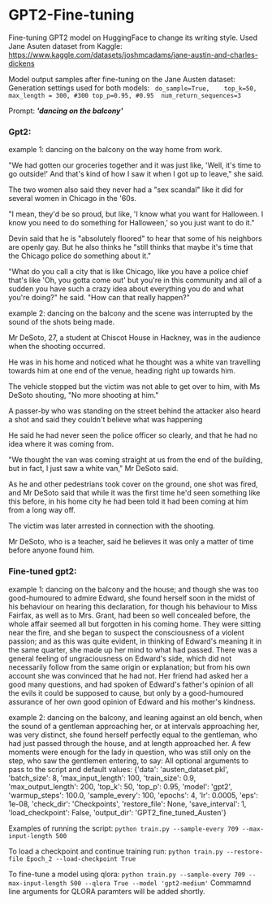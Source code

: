 # GPT2-Fine-tuning

Fine-tuning GPT2 model on HuggingFace to change its writing style. Used Jane Asuten dataset from Kaggle: https://www.kaggle.com/datasets/joshmcadams/jane-austin-and-charles-dickens 

Model output samples after fine-tuning on the Jane Austen dataset:
Generation settings used for both models: 
                                ``` 
                                do_sample=True,   
                                top_k=50, 
                                max_length = 300, #300
                                top_p=0.95, #0.95 
                                num_return_sequences=3
                                 ```

Prompt: ***'dancing on the balcony'***

### Gpt2: 
example 1: dancing on the balcony on the way home from work.

"We had gotten our groceries together and it was just like, 'Well, it's time to go outside!' And that's kind of how I saw it when I got up to leave," she said.

The two women also said they never had a "sex scandal" like it did for several women in Chicago in the '60s.

"I mean, they'd be so proud, but like, 'I know what you want for Halloween. I know you need to do something for Halloween,' so you just want to do it."

Devin said that he is "absolutely floored" to hear that some of his neighbors are openly gay. But he also thinks he "still thinks that maybe it's time that the Chicago police do something about it."

"What do you call a city that is like Chicago, like you have a police chief that's like 'Oh, you gotta come out' but you're in this community and all of a sudden you have such a crazy idea about everything you do and what you're doing?" he said. "How can that really happen?"

example 2: dancing on the balcony and the scene was interrupted by the sound of the shots being made.

Mr DeSoto, 27, a student at Chiscot House in Hackney, was in the audience when the shooting occurred.

He was in his home and noticed what he thought was a white van travelling towards him at one end of the venue, heading right up towards him.

The vehicle stopped but the victim was not able to get over to him, with Ms DeSoto shouting, "No more shooting at him."

A passer-by who was standing on the street behind the attacker also heard a shot and said they couldn't believe what was happening

He said he had never seen the police officer so clearly, and that he had no idea where it was coming from.

"We thought the van was coming straight at us from the end of the building, but in fact, I just saw a white van," Mr DeSoto said.

As he and other pedestrians took cover on the ground, one shot was fired, and Mr DeSoto said that while it was the first time he'd seen something like this before, in his home city he had been told it had been coming at him from a long way off.

The victim was later arrested in connection with the shooting.

Mr DeSoto, who is a teacher, said he believes it was only a matter of time before anyone found him.

### Fine-tuned gpt2:
example 1:  dancing on the balcony and the house; and though she was too good-humoured to admire Edward, she found herself soon in the midst of his behaviour on hearing this declaration, for though his behaviour to Miss Fairfax, as well as to Mrs. Grant, had been so well concealed before, the whole affair seemed all but forgotten in his coming home. They were sitting near the fire, and she began to suspect the consciousness of a violent passion; and as this was quite evident, in thinking of Edward's meaning it in the same quarter, she made up her mind to what had passed. There was a general feeling of ungraciousness on Edward's side, which did not necessarily follow from the same origin or explanation;
but from his own account she was convinced that he had not. Her friend had asked her a good many questions, and had spoken of Edward's father's opinion of all the evils it could
be supposed to cause, but only by a good-humoured assurance of her own good opinion of Edward and his mother's kindness.

example 2:  dancing on the balcony, and leaning against an old bench, when the sound of a gentleman approaching her, or at intervals approaching her, was very distinct, she found herself perfectly equal to the gentleman, who had just passed through the house, and at length approached her.  A few moments were enough for the lady in question, who was still only on the step, who saw the gentlemen entering, to say:
All optional arguments to pass to the script and default values:
{'data': 'austen_dataset.pkl', 'batch_size': 8, 'max_input_length': 100, 'train_size': 0.9, 'max_output_length': 200, 'top_k': 50, 'top_p': 0.95, 'model': 'gpt2', 'warmup_steps': 100.0, 'sample_every': 100, 'epochs': 4, 'lr': 0.0005, 'eps': 1e-08, 'check_dir': 'Checkpoints', 'restore_file': None, 'save_interval': 1, 'load_checkpoint': False, 'output_dir': 'GPT2_fine_tuned_Austen'}

Examples of running the script: ``` python train.py --sample-every 709 --max-input-length 500 ```

To load a checkpoint and continue training run: ``` python train.py --restore-file Epoch_2 --load-checkpoint True ```

To fine-tune a model using qlora: ``` python train.py --sample-every 709 --max-input-length 500 --qlora True --model 'gpt2-medium' ```
Commamnd line arguments for QLORA paramters will be added shortly.